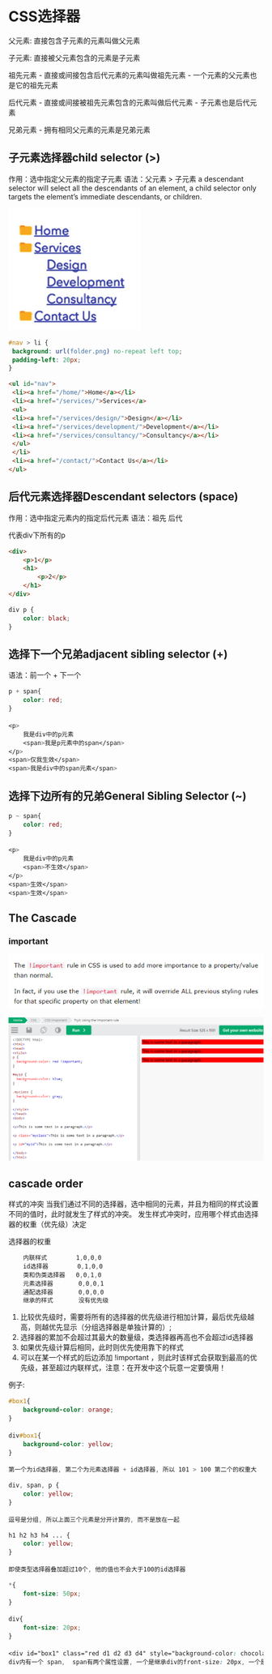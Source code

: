 # CSS选择器

父元素: 直接包含子元素的元素叫做父元素

子元素: 直接被父元素包含的元素是子元素

祖先元素
    - 直接或间接包含后代元素的元素叫做祖先元素
    - 一个元素的父元素也是它的祖先元素

后代元素
    - 直接或间接被祖先元素包含的元素叫做后代元素
    - 子元素也是后代元素

兄弟元素
    - 拥有相同父元素的元素是兄弟元素

## 子元素选择器child selector (>)

作用：选中指定父元素的指定子元素
语法：父元素 > 子元素
a descendant selector will select all the descendants of an
element, a child selector only targets the element’s immediate descendants, or children.

![9](../../../Image/CSS/9.png)

```css
#nav > li {
 background: url(folder.png) no-repeat left top;
 padding-left: 20px;
}
```

```HTML
<ul id="nav">
 <li><a href="/home/">Home</a></li>
 <li><a href="/services/">Services</a>
 <ul>
 <li><a href="/services/design/">Design</a></li>
 <li><a href="/services/development/">Development</a></li>
 <li><a href="/services/consultancy/">Consultancy</a></li>
 </ul>
 </li>
 <li><a href="/contact/">Contact Us</a></li>
</ul>
```

## 后代元素选择器Descendant selectors (space)

作用：选中指定元素内的指定后代元素
语法：祖先 后代

代表div下所有的p

```HTML
<div>
    <p>1</p>
    <h1>
        <p>2</p>
    </h1>
</div>
```

```css
div p {
    color: black;
}
```

## 选择下一个兄弟adjacent sibling selector (+)

语法：前一个 + 下一个

```css
p + span{
    color: red;
}

<p>
    我是div中的p元素
    <span>我是p元素中的span</span>
</p>
<span>仅我生效</span>
<span>我是div中的span元素</span>
```

## 选择下边所有的兄弟General Sibling Selector (~)

```css
p ~ span{
    color: red;
}

<p>
    我是div中的p元素
    <span>不生效</span>
</p>
<span>生效</span>
<span>生效</span>
```


## The Cascade

### important

![11](../../../Image/CSS/11.png)

![12](../../../Image/CSS/12.png)

## cascade order

样式的冲突
    当我们通过不同的选择器，选中相同的元素，并且为相同的样式设置不同的值时，此时就发生了样式的冲突。
    发生样式冲突时，应用哪个样式由选择器的权重（优先级）决定

选择器的权重

```css
    内联样式        1,0,0,0
    id选择器        0,1,0,0
    类和伪类选择器   0,0,1,0
    元素选择器       0,0,0,1
    通配选择器       0,0,0,0
    继承的样式       没有优先级
```

1. 比较优先级时，需要将所有的选择器的优先级进行相加计算，最后优先级越高，则越优先显示（分组选择器是单独计算的）;
2. 选择器的累加不会超过其最大的数量级，类选择器再高也不会超过id选择器
3. 如果优先级计算后相同，此时则优先使用靠下的样式
4. 可以在某一个样式的后边添加 !important ，则此时该样式会获取到最高的优先级，甚至超过内联样式，注意：在开发中这个玩意一定要慎用！

例子:

```css
#box1{
    background-color: orange;
}

div#box1{
    background-color: yellow;
}

第一个为id选择器, 第二个为元素选择器 + id选择器, 所以 101 > 100 第二个的权重大
```

```css
div, span, p {
    color: yellow;
}

逗号是分组, 所以上面三个元素是分开计算的, 而不是放在一起
```

```css
h1 h2 h3 h4 ... {
    color: yellow;
}

即使类型选择器叠加超过10个, 他的值也不会大于100的id选择器
```

```css
*{
    font-size: 50px;
}

div{
    font-size: 20px;
}

<div id="box1" class="red d1 d2 d3 d4" style="background-color: chocolate;">我是一个div <span>我是div中的span</span></div>
div内有一个 span,  span有两个属性设置, 一个是继承div的front-size: 20px, 一个是通配50px, 这时候听通配的
```